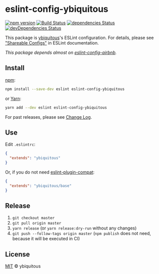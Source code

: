 # eslint-config-ybiquitous

[![npm version](https://badge.fury.io/js/eslint-config-ybiquitous.svg)](https://badge.fury.io/js/eslint-config-ybiquitous)
[![Build Status](https://travis-ci.org/ybiquitous/eslint-config-ybiquitous.svg?branch=master)](https://travis-ci.org/ybiquitous/eslint-config-ybiquitous)
[![dependencies Status](https://david-dm.org/ybiquitous/eslint-config-ybiquitous/status.svg)](https://david-dm.org/ybiquitous/eslint-config-ybiquitous)
[![devDependencies Status](https://david-dm.org/ybiquitous/eslint-config-ybiquitous/dev-status.svg)](https://david-dm.org/ybiquitous/eslint-config-ybiquitous?type=dev)

This package is [ybiquitous](https://github.com/ybiquitous)'s ESLint configuration.
For details, please see ["Shareable Configs"](http://eslint.org/docs/developer-guide/shareable-configs) in ESLint documentation.

*This package depends almost on [eslint-config-airbnb](https://www.npmjs.com/package/eslint-config-airbnb).*

## Install

[npm](https://www.npmjs.com/):

```sh
npm install --save-dev eslint eslint-config-ybiquitous
```

or [Yarn](https://yarnpkg.com/):

```sh
yarn add --dev eslint eslint-config-ybiquitous
```

For past releases, please see [Change Log](CHANGELOG.md).

## Use

Edit `.eslintrc`:

```json
{
  "extends": "ybiquitous"
}
```

Or, if you do not need [eslint-plugin-compat](https://www.npmjs.com/package/eslint-plugin-compat):

```json
{
  "extends": "ybiquitous/base"
}
```

## Release

1. `git checkout master`
1. `git pull origin master`
1. `yarn release` (or `yarn release:dry-run` without any changes)
1. `git push --follow-tags origin master`
   (`npm publish` does not need, because it will be executed in CI)

## License

[MIT](LICENSE) © ybiquitous
